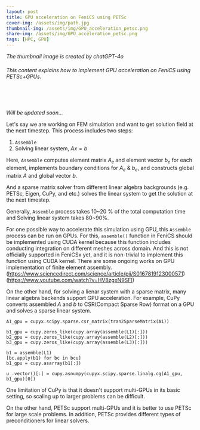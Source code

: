 ```yaml
---
layout: post
title: GPU acceleration on FeniCS using PETSc
cover-img: /assets/img/path.jpg
thumbnail-img: /assets/img/GPU_acceleration_petsc.png
share-img: /assets/img/GPU_acceleration_petsc.png
tags: [HPC, GPU]
---
```


_The thumbnail image is created by chatGPT-4o_
###### This content explains how to implement GPU acceleration on FeniCS using PETSc+GPUs.
<br/>

<br/>

_Will be updated soon..._

Let's say we are working on FEM simulation and want to get solution field at the next timestep. 
This process includes two steps:
1) `Assemble`
2) Solving linear system, $Ax = b$

Here, `Assemble` computes element matrix $A_e$ and element vector $b_e$ for each element, implements boundary conditions for $A_e$ & $b_e$, and constructs global matrix $A$ and global vector $b$. 

And a sparse matrix solver from different linear algebra backgrounds (e.g. PETSc, Eigen, CuPy, and etc.) solves the linear system to get the solution at the next timestep.

Generally, `Assemble` process takes 10~20 % of the total computation time and Solving linear system takes 80~90%.

For one possible way to accelerate this simulation using GPU, this `Assemble` process can be run on GPUs. For this, `assemble()` function in FeniCS should be implemented using CUDA kernel because this function includes conducting integration on different meshes across domain. And this is not officially supported in FeniCSx yet, and it is non-trivial to implement this function using CUDA kernel. There are some ongoing works on GPU implementation of finite element assembly.
(<https://www.sciencedirect.com/science/article/pii/S0167819123000571>)
(<https://www.youtube.com/watch?v=HV8zgxN9SFI>)

On the other hand, for solving a lienar system with a sparse matrix, many linear algebra backends support GPU acceleration. For example, CuPy converts assembled $A$ and $b$ to CSR(Compact Sparse Row) format on a GPU and solves a sparse linear system.

```
A1_gpu = cupyx.scipy.sparse.csr_matrix(tran2SparseMatrix(A1))

b1_gpu = cupy.zeros_like(cupy.array(assemble(L1)[:]))
b2_gpu = cupy.zeros_like(cupy.array(assemble(L2)[:]))
b3_gpu = cupy.zeros_like(cupy.array(assemble(L3)[:]))

b1 = assemble(L1)
[bc.apply(b1) for bc in bcu]
b1_gpu = cupy.asarray(b1[:])
    
u_.vector()[:] = cupy.asnumpy(cupyx.scipy.sparse.linalg.cg(A1_gpu, b1_gpu)[0])
```

One limitation of CuPy is that it doesn't support multi-GPUs in its basic setting, so scaling up to larger problems can be difficult.

On the other hand, PETSc support multi-GPUs and it is better to use PETSc for large scale problems. In addition, PETSc provides different types of preconditioners for linear solvers.
